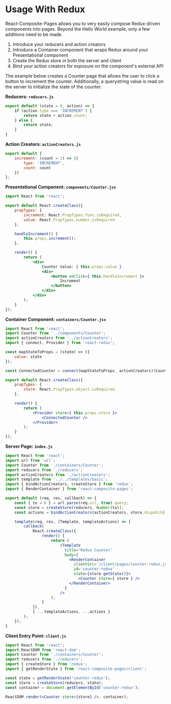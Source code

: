 # Usage With Redux

React-Composite-Pages allows you to very easily compose Redux-driven components into pages.  Beyond the Hello World example, only a few additions need to be made.

1. Introduce your reducers and action creators
1. Introduce a Container component that wraps Redux around your Presentational component
1. Create the Redux store in both the server and client
1. Bind your action creators for exposure on the component's external API

The example below creates a Counter page that allows the user to click a button to increment the counter.  Additionally, a querystring value is read on the server to initialize the state of the counter.

**Reducers: `reducers.js`**

``` js
export default (state = 0, action) => {
    if (action.type === 'INCREMENT') {
        return state + action.count;
    } else {
        return state;
    }
}
```

**Action Creators: `actionCreators.js`**

``` js
export default {
    increment: (count = 1) => ({
        type: 'INCREMENT',
        count: count
    })
};
```
**Presentational Component: `components/Counter.jsx`**

``` jsx
import React from 'react';

export default React.createClass({
    propTypes: {
        increment: React.PropTypes.func.isRequired,
        value: React.PropTypes.number.isRequired
    },

    handleIncrement() {
        this.props.increment();
    },

    render() {
        return (
            <div>
                Counter Value: { this.props.value }
                <div>
                    <button onClick={ this.handleIncrement }>
                        Increment
                    </button>
                </div>
            </div>
        );
    }
});
```

**Container Component: `containers/Counter.jsx`**

``` jsx
import React from 'react';
import Counter from '../components/Counter';
import actionCreators from '../actionCreators';
import { connect, Provider } from 'react-redux';

const mapStateToProps = (state) => ({
    value: state
});

const ConnectedCounter = connect(mapStateToProps, actionCreators)(Counter);

export default React.createClass({
    propTypes: {
        store: React.PropTypes.object.isRequired
    },

    render() {
        return (
            <Provider store={ this.props.store }>
                <ConnectedCounter />
            </Provider>
        );
    }
});
```

**Server Page: `index.js`**

``` jsx
import React from 'react';
import url from 'url';
import Counter from './containers/Counter';
import reducers from './reducers';
import actionCreators from './actionCreators';
import template from '../../templates/basic';
import { bindActionCreators, createStore } from 'redux';
import { RenderContainer } from 'react-composite-pages';

export default (req, res, callback) => {
    const { to = 0 } = url.parse(req.url, true).query;
    const store = createStore(reducers, Number(to));
    const actions = bindActionCreators(actionCreators, store.dispatch);

    template(req, res, (Template, templateActions) => {
        callback(
            React.createClass({
                render() {
                    return (
                        <Template
                          title='Redux Counter'
                          body={
                            <RenderContainer
                              clientSrc='/client/pages/counter-redux.js'
                              id='counter-redux'
                              state={store.getState()}>
                                <Counter store={ store } />
                            </RenderContainer>
                          }
                        />
                    );
                }
            }),
            { ...templateActions, ...actions }
        );
    });
}
```

**Client Entry Point: `client.js`**

``` jsx
import React from 'react';
import ReactDOM from 'react-dom';
import Counter from './containers/Counter';
import reducers from './reducers';
import { createStore } from 'redux';
import { getRenderState } from 'react-composite-pages/client';

const state = getRenderState('counter-redux');
const store = createStore(reducers, state);
const container = document.getElementById('counter-redux');

ReactDOM.render(<Counter store={store} />, container);
```
